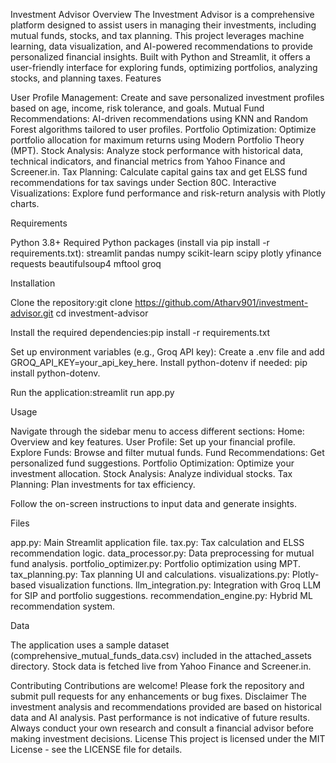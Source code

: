 Investment Advisor
Overview
The Investment Advisor is a comprehensive platform designed to assist users in managing their investments, including mutual funds, stocks, and tax planning. This project leverages machine learning, data visualization, and AI-powered recommendations to provide personalized financial insights. Built with Python and Streamlit, it offers a user-friendly interface for exploring funds, optimizing portfolios, analyzing stocks, and planning taxes.
Features

User Profile Management: Create and save personalized investment profiles based on age, income, risk tolerance, and goals.
Mutual Fund Recommendations: AI-driven recommendations using KNN and Random Forest algorithms tailored to user profiles.
Portfolio Optimization: Optimize portfolio allocation for maximum returns using Modern Portfolio Theory (MPT).
Stock Analysis: Analyze stock performance with historical data, technical indicators, and financial metrics from Yahoo Finance and Screener.in.
Tax Planning: Calculate capital gains tax and get ELSS fund recommendations for tax savings under Section 80C.
Interactive Visualizations: Explore fund performance and risk-return analysis with Plotly charts.

Requirements

Python 3.8+
Required Python packages (install via pip install -r requirements.txt):
streamlit
pandas
numpy
scikit-learn
scipy
plotly
yfinance
requests
beautifulsoup4
mftool
groq



Installation

Clone the repository:git clone https://github.com/Atharv901/investment-advisor.git
cd investment-advisor


Install the required dependencies:pip install -r requirements.txt


Set up environment variables (e.g., Groq API key):
Create a .env file and add GROQ_API_KEY=your_api_key_here.
Install python-dotenv if needed: pip install python-dotenv.


Run the application:streamlit run app.py



Usage

Navigate through the sidebar menu to access different sections:
Home: Overview and key features.
User Profile: Set up your financial profile.
Explore Funds: Browse and filter mutual funds.
Fund Recommendations: Get personalized fund suggestions.
Portfolio Optimization: Optimize your investment allocation.
Stock Analysis: Analyze individual stocks.
Tax Planning: Plan investments for tax efficiency.


Follow the on-screen instructions to input data and generate insights.

Files

app.py: Main Streamlit application file.
tax.py: Tax calculation and ELSS recommendation logic.
data_processor.py: Data preprocessing for mutual fund analysis.
portfolio_optimizer.py: Portfolio optimization using MPT.
tax_planning.py: Tax planning UI and calculations.
visualizations.py: Plotly-based visualization functions.
llm_integration.py: Integration with Groq LLM for SIP and portfolio suggestions.
recommendation_engine.py: Hybrid ML recommendation system.

Data

The application uses a sample dataset (comprehensive_mutual_funds_data.csv) included in the attached_assets directory.
Stock data is fetched live from Yahoo Finance and Screener.in.

Contributing
Contributions are welcome! Please fork the repository and submit pull requests for any enhancements or bug fixes.
Disclaimer
The investment analysis and recommendations provided are based on historical data and AI analysis. Past performance is not indicative of future results. Always conduct your own research and consult a financial advisor before making investment decisions.
License
This project is licensed under the MIT License - see the LICENSE file for details.
